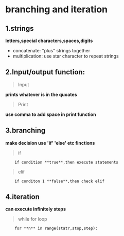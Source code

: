 # branching and iteration

## 1.strings

**letters,special characters,spaces,digits**

- concatenate: "plus" strings together
- multiplication: use star character to repeat strings

## 2.Input/output function: 
> Input 

**prints whatever is in the quoates**

> Print

**use comma to add space in print function**

## 3.branching

**make decision use 'if' 'else' etc finctions**

>if

		if condition **true**,then execute statements

>elif

		if conditon 1 **false**,then check elif

## 4.iteration

**can execute infinitely steps**

> while
> for loop

		for **n** in range(statr,stop,step):
